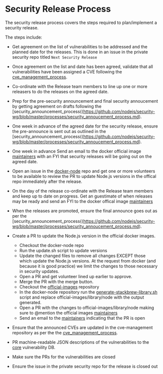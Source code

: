 # Security Release Process

The security release process covers the steps required to plan/implement
a security release.

The steps include:

* Get agreement on the list of vulnerabilities to be addressed
  and the planned date for the releases. This is done in an issue
  in the private security repo titled `Next Security Release`

* Once agreement on the list and date has been agreed, validate
  that all vulnerabilities have been assigned a CVE following
  the [cve_management_process](https://github.com/nodejs/security-wg/blob/master/processes/cve_management_process.md).

* Co-ordinate with the Release team members to line up one
  or more releasers to do the releases on the agreed date.

* Prep for the pre-security announcement and final security
  annoucement by getting agreement on drafts following the
  [security_announcement_process{(https://github.com/nodejs/security-wg/blob/master/processes/security_annoucement_process.md). 

* One week in advance of the agreed date for the security
  release, ensure the pre-announce is sent out as outlined in the
  [security_announcement_process{(https://github.com/nodejs/security-wg/blob/master/processes/security_annoucement_process.md). 

* One week in advance Send an email to the docker official image
  [maintainers](https://github.com/docker-library/official-images/blob/master/MAINTAINERS)
  with an FYI that security releases will be going out on the agreed date.

* Open an issue in the [docker-node](https://github.com/nodejs/docker-node)
  repo and get one or more volunteers to be available to review the PR
  to update Node.js versions in the offical repo immediately after the release.

* On the day of the release co-ordinate with the Release
  team members and keep up to date on progress. Get an guestimate of
  when releases may be ready and send an FYI to the docker offical
  image
  [maintainers](https://github.com/docker-library/official-images/blob/master/MAINTAINERS)

* When the releases are promoted, ensure the final announce
  goes out as per the
  [security_announcement_process{(https://github.com/nodejs/security-wg/blob/master/processes/security_annoucement_process.md). 

* Create a PR to update the Node.js version in the official docker images.  
  * Checkout the docker-node repo
  * Run the update.sh script to update versions
  * Update the changed files to remove all changes EXCEPT those which 
    update the Node.js versions. At the request from docker (and because
    it is good practice) we limit the changes to those necessary in
    security updates.
  * Open a PR and get volunteer lined up earlier to approve.
  * Merge the PR with the merge button.
  * Checkout the [official-images](https://github.com/docker-library/official-images)
    repository 
  * In the docker-node repository run the
    [generate-stackbrew-library.sh]( https://github.com/nodejs/docker-node/blob/master/generate-stackbrew-library.sh)
    script and replace official-images/library/node with the output generated.
  * Open a PR with the changes to official-images/library/node making sure to 
    @mention the official images
    [maintainers](https://github.com/docker-library/official-images/blob/master/MAINTAINERS)
  * Send an email to the
    [maintainers](https://github.com/docker-library/official-images/blob/master/MAINTAINERS)
    indicating that the PR is open

* Ensure that the announced CVEs are updated in the cve-management repository
  as per the the
  [cve_management_process](https://github.com/nodejs/security-wg/blob/master/processes/cve_management_process.md).

* PR machine-readable JSON descriptions of the vulnerabilities to the
  [core](https://github.com/nodejs/security-wg/tree/master/vuln/core)
  vulnerability DB.

* Make sure the PRs for the vulnerabilities are closed

* Ensure the issue in the private security repo for the release is closed out

